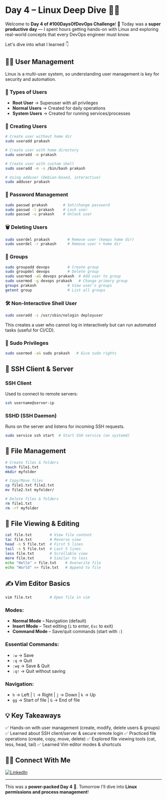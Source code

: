 # Day 4 – Linux Deep Dive 🐧🔥

Welcome to **Day 4 of #100DaysOfDevOps Challenge**! 🚀
Today was a **super productive day** — I spent hours getting hands-on with Linux and exploring real-world concepts that every DevOps engineer must know. 

Let's dive into what I learned 👇


## 🧑‍💻 User Management
Linux is a multi-user system, so understanding user management is key for security and automation.

### 📌 Types of Users
- **Root User** → Superuser with all privileges
- **Normal Users** → Created for daily operations
- **System Users** → Created for running services/processes

### 👤 Creating Users
```bash
# Create user without home dir
sudo useradd prakash

# Create user with home directory
sudo useradd -m prakash

# Create user with custom shell
sudo useradd -m -s /bin/bash prakash

# Using adduser (Debian-based, interactive)
sudo adduser prakash
```

### 🔑 Password Management
```bash
sudo passwd prakash       # Set/change password
sudo passwd -l prakash    # Lock user
sudo passwd -u prakash    # Unlock user
```

### 🗑 Deleting Users
```bash
sudo userdel prakash        # Remove user (keeps home dir)
sudo userdel -r prakash     # Remove user + home dir
```

### 👥 Groups
```bash
sudo groupadd devops        # Create group
sudo groupdel devops        # Delete group
sudo usermod -aG devops prakash  # Add user to group
sudo usermod -g devops prakash   # Change primary group
groups prakash              # View user's groups
getent group                # List all groups
```

### 🛠 Non-Interactive Shell User
```bash
sudo useradd -s /usr/sbin/nologin deployuser
```
This creates a user who cannot log in interactively but can run automated tasks (useful for CI/CD).

### 🔑 Sudo Privileges
```bash
sudo usermod -aG sudo prakash   # Give sudo rights
```


## 🔗 SSH Client & Server

### SSH Client
Used to connect to remote servers:
```bash
ssh username@server-ip
```

### SSHD (SSH Daemon)
Runs on the server and listens for incoming SSH requests.
```bash
sudo service ssh start  # Start SSH service (on systemd)
```


## 📁 File Management
```bash
# Create files & folders
touch file1.txt
mkdir myfolder

# Copy/Move files
cp file1.txt file2.txt
mv file2.txt myfolder/

# Delete files & folders
rm file1.txt
rm -rf myfolder
```


## 📝 File Viewing & Editing
```bash
cat file.txt        # View file content
tac file.txt        # Reverse view
head -n 5 file.txt  # First 5 lines
tail -n 5 file.txt  # Last 5 lines
less file.txt       # Scrollable view
more file.txt       # Similar to less
echo "Hello" > file.txt    # Overwrite file
echo "World" >> file.txt   # Append to file
```


## ✍️ Vim Editor Basics
```bash
vim file.txt        # Open file in vim
```
### Modes:
- **Normal Mode** – Navigation (default)
- **Insert Mode** – Text editing (`i` to enter, `Esc` to exit)
- **Command Mode** – Save/quit commands (start with `:`)

### Essential Commands:
- `:w` → Save
- `:q` → Quit
- `:wq` → Save & Quit
- `:q!` → Quit without saving

### Navigation:
- `h` → Left | `l` → Right | `j` → Down | `k` → Up
- `gg` → Start of file | `G` → End of file


## 💡 Key Takeaways
✅ Hands-on with user management (create, modify, delete users & groups)
✅ Learned about SSH client/server & secure remote login
✅ Practiced file operations (create, copy, move, delete)
✅ Explored file viewing tools (cat, less, head, tail)
✅ Learned Vim editor modes & shortcuts


## 🧑‍💻 Connect With Me
[![LinkedIn](https://img.shields.io/badge/LinkedIn-Connect-blue)](https://www.linkedin.com/in/prakashsalapu/)

---

This was a **power-packed Day 4** 💪. Tomorrow I’ll dive into **Linux permissions and process management**!